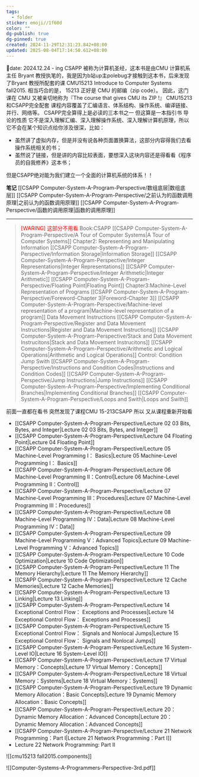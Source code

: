 ```yaml
---
tags:
  - folder
sticker: emoji//1f60d
color: ""
dg-publish: true
dg-pinned: true
created: 2024-11-29T12:31:23.842+08:00
updated: 2025-08-04T17:14:50.612+08:00
---
```

📅date: 2024.12.24 - ing
CSAPP 被称为计算机圣经，这本书是由CMU 计算机系主任 Bryant 教授执笔的，我是因为b站up主polebug才接触到这本书，后来发现了Bryant 教授所配套的课 CMU15213 Introduce to Computer Systems fall2015. 相当巧合的是， 15213 正好是 CMU 的邮编（zip code）。 因此，这门课在 CMU 又被亲切地称为『The course that gives CMU its ZIP !』
CMU15213和CSAPP完全配套 课程内容覆盖了汇编语言、体系结构、操作系统、编译链接、并行、网络等。
CSAPP完全算得上是必读的三本书之一 但这算是一本指引书 导论的性质 它不是深入理解汇编、深入理解操作系统、深入理解计算机原理，所以它不会在某个知识点给你涉及很深，比如：
- 虽然讲了虚拟内存，但是并没有说各种页面置换算法，这部分内容得我们去看操作系统相关的书；
- 虽然说了链接，但是讲的内容比较表面，要想深入这块内容还是得看看《程序员的自我修养》这本书；

但是CSAPP绝对能为我们建立一个全面的计算机系统的体系！！

**笔记**
[[CSAPP Computer-System-A-Program-Perspective/数组底层\|数组底层]]
[[CSAPP Computer-System-A-Program-Perspective/之前认为的函数调用原理\|之前认为的函数调用原理]]
[[CSAPP Computer-System-A-Program-Perspective/函数的调用原理\|函数的调用原理]]

---
><font color="#ff0000">[WARING] 这部分不用看</font>
Book:CSAPP
> 	[[CSAPP Computer-System-A-Program-Perspective/A Tour of Computer Systems\|A Tour of Computer Systems]]
> 	Chapter2: Representing and Manipulating Information
> 		[[CSAPP Computer-System-A-Program-Perspective/Information Storage\|Information Storage]]
> 		[[CSAPP Computer-System-A-Program-Perspective/Integer Representations\|Integer Representations]]
> 		[[CSAPP Computer-System-A-Program-Perspective/Integer Arithmetic\|Integer Arithmetic]]
> 		[[CSAPP Computer-System-A-Program-Perspective/Floating Point\|Floating Point]]
> 	Chapter3:Machine-Level Representation of Programs
> 		[[CSAPP Computer-System-A-Program-Perspective/Foreword-Chapter 3\|Foreword-Chapter 3]]
> 		[[CSAPP Computer-System-A-Program-Perspective/Machine-level representation of a program\|Machine-level representation of a program]]
> 		Data Movement Instructions
> 			[[CSAPP Computer-System-A-Program-Perspective/Register and Data Movement Instructions\|Register and Data Movement Instructions]]
> 			[[CSAPP Computer-System-A-Program-Perspective/Stack and Data Movement Instrucitons\|Stack and Data Movement Instrucitons]]
> 		[[CSAPP Computer-System-A-Program-Perspective/Arithmetic and Logical Operations\|Arithmetic and Logical Operations]]
> 		Control: Condition  Jump   Swith
> 			[[CSAPP Computer-System-A-Program-Perspective/Instructions and Condition Codes\|Instructions and Condition Codes]]
> 			[[CSAPP Computer-System-A-Program-Perspective/Jump Instructions\|Jump Instructions]]
> 			[[CSAPP Computer-System-A-Program-Perspective/Implementing Conditional Branches\|Implementing Conditional Branches]]
> 			[[CSAPP Computer-System-A-Program-Perspective/Loops and Swith\|Loops and Swith]]

前面一直都在看书  突然发现了课程CMU 15-213CSAPP  所以 又从课程重新开始看
- [[CSAPP Computer-System-A-Program-Perspective/Lecture 02 03 Bits, Bytes, and Integer\|Lecture 02 03 Bits, Bytes, and Integer]]
- [[CSAPP Computer-System-A-Program-Perspective/Lecture 04 Floating Point\|Lecture 04 Floating Point]]
- [[CSAPP Computer-System-A-Program-Perspective/Lecture 05 Machine-Level Programming I： Basics\|Lecture 05 Machine-Level Programming I： Basics]]
- [[CSAPP Computer-System-A-Program-Perspective/Lecture 06 Machine-Level Programming II：Control\|Lecture 06 Machine-Level Programming II：Control]]
- [[CSAPP Computer-System-A-Program-Perspective/Lecture 07 Machine-Level Programming III：Procedures\|Lecture 07 Machine-Level Programming III：Procedures]]
- [[CSAPP Computer-System-A-Program-Perspective/Lecture 08 Machine-Level Programming IV：Data\|Lecture 08 Machine-Level Programming IV：Data]]
- [[CSAPP Computer-System-A-Program-Perspective/Lecture 09 Machine-Level Programming V：Advanced Topics\|Lecture 09 Machine-Level Programming V：Advanced Topics]]
- [[CSAPP Computer-System-A-Program-Perspective/Lecture 10 Code Optimization\|Lecture 10 Code Optimization]]
- [[CSAPP Computer-System-A-Program-Perspective/Lecture 11 The Memory Hierarchy\|Lecture 11 The Memory Hierarchy]]
- [[CSAPP Computer-System-A-Program-Perspective/Lecture 12 Cache Memories\|Lecture 12 Cache Memories]]
- [[CSAPP Computer-System-A-Program-Perspective/Lecture 13 Linking\|Lecture 13 Linking]]
- [[CSAPP Computer-System-A-Program-Perspective/Lecture 14 Exceptional Control Flow： Exceptions and Processes\|Lecture 14 Exceptional Control Flow： Exceptions and Processes]]
- [[CSAPP Computer-System-A-Program-Perspective/Lecture 15 Exceptional Control Flow： Signals and Nonlocal Jumps\|Lecture 15 Exceptional Control Flow： Signals and Nonlocal Jumps]]
- [[CSAPP Computer-System-A-Program-Perspective/Lecture 16 System-Level IO\|Lecture 16 System-Level IO]]
- [[CSAPP Computer-System-A-Program-Perspective/Lecture 17 Virtual Memory：Concepts\|Lecture 17 Virtual Memory：Concepts]]
- [[CSAPP Computer-System-A-Program-Perspective/Lecture 18 Virtual Memory：Systems\|Lecture 18 Virtual Memory：Systems]]
- [[CSAPP Computer-System-A-Program-Perspective/Lecture 19 Dynamic Memory Allocation：Basic Concepts\|Lecture 19 Dynamic Memory Allocation：Basic Concepts]]
- [[CSAPP Computer-System-A-Program-Perspective/Lecture 20：Dynamic Memory Allocation：Advanced Concepts\|Lecture 20：Dynamic Memory Allocation：Advanced Concepts]]
- [[CSAPP Computer-System-A-Program-Perspective/Lecture 21 Network Programming：Part I\|Lecture 21 Network Programming：Part I]]
- Lecture 22 Network Programming: Part II 

![[cmu15213 fall2015.components]]

![[Computer-Systems-A-Programmers-Perspective-3rd.pdf]]





